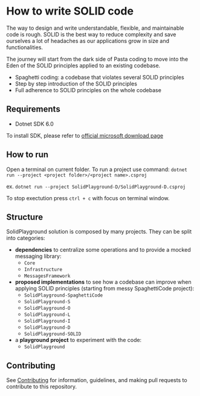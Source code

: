 # How to write SOLID code

The way to design and write understandable, flexible, and maintainable code is rough. SOLID is the best way to reduce complexity and save ourselves a lot of headaches as our applications grow in size and functionalities.

The journey will start from the dark side of Pasta coding to move into the Eden of the SOLID principles applied to an existing codebase.

- Spaghetti coding: a codebase that violates several SOLID principles
- Step by step introduction of the SOLID principles
- Full adherence to SOLID principles on the whole codebase

## Requirements

- Dotnet SDK 6.0

To install SDK, please refer to [official microsoft download page](https://dotnet.microsoft.com/en-us/download/dotnet/6.0)

## How to run

Open a terminal on current folder. To run a project use command:
  `dotnet run --project <project folder>/<project name>.csproj`

  ex. `dotnet run --project SolidPlayground-D/SolidPlayground-D.csproj`

To stop exectution press `ctrl + c` with focus on terminal window.

## Structure

SolidPlayground solution is composed by many projects. They can be split into categories:
 - **dependencies** to centralize some operations and to provide a mocked messaging library: 
    - `Core`
    - `Infrastructure` 
    - `MessagesFramework`
 - **proposed implementations** to see how a codebase can improve when applying SOLID principles (starting from messy SpaghettiCode project):
   - `SolidPlayground-SpaghettiCode`
   - `SolidPlayground-S`
   - `SolidPlayground-O`
   - `SolidPlayground-L`
   - `SolidPlayground-I`
   - `SolidPlayground-D`
   - `SolidPlayground-SOLID`
 - a **playground project** to experiment with the code:
    - `SolidPlayground`

## Contributing

See [Contributing](https://github.com/msc-technology/tech-speeches/blob/main/CONTRIBUTING.md) for information, guidelines, and making pull requests to contribute to this repository.
